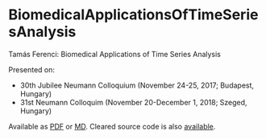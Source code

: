# BiomedicalApplicationsOfTimeSeriesAnalysis
Tamás Ferenci: Biomedical Applications of Time Series Analysis

Presented on:

 - 30th Jubilee Neumann Colloquium (November 24-25, 2017; Budapest, Hungary)
 - 31st Neumann Colloquim (November 20-December 1, 2018; Szeged, Hungary)

Available as [PDF](https://github.com/tamas-ferenci/BiomedicalApplicationsOfTimeSeriesAnalysis/blob/master/TamasFerenci_BiomedicalApplicationsOfTimeSeriesAnalysis.pdf) or [MD](https://github.com/tamas-ferenci/BiomedicalApplicationsOfTimeSeriesAnalysis/blob/master/TamasFerenci_BiomedicalApplicationsOfTimeSeriesAnalysis.md). Cleared source code is also [available](https://github.com/tamas-ferenci/BiomedicalApplicationsOfTimeSeriesAnalysis/blob/master/TamasFerenci_BiomedicalApplicationsOfTimeSeriesAnalysis.R).
